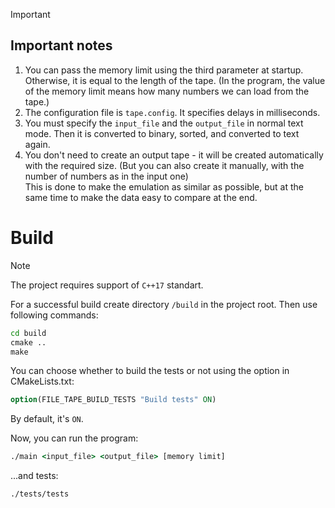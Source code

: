 > [!IMPORTANT]
> ## Important notes
> 1. You can pass the memory limit using the third parameter at startup. Otherwise, it is equal to the length of the tape. (In the program, the value of the memory limit means how many numbers we can load from the tape.)
> 2. The configuration file is ```tape.config```. It specifies delays in milliseconds.
> 3. You must specify the ```input_file``` and the ```output_file``` in normal text mode. Then it is converted to binary, sorted, and converted to text again.
> 4. You don't need to create an output tape - it will be created automatically with the required size. (But you can also create it manually, with the number of numbers as in the input one)  
This is done to make the emulation as similar as possible, but at the same time to make the data easy to compare at the end.

# Build
> [!NOTE]
> The project requires support of ```C++17``` standart.

For a successful build create directory ```/build``` in the project root. Then use following commands:
```cmd
cd build
cmake ..
make
```
You can choose whether to build the tests or not using the option in CMakeLists.txt:
```cmake
option(FILE_TAPE_BUILD_TESTS "Build tests" ON)
```
By default, it's ```ON```.

Now, you can run the program:
```cmd
./main <input_file> <output_file> [memory limit]
```
...and tests:
```cmd
./tests/tests
```


